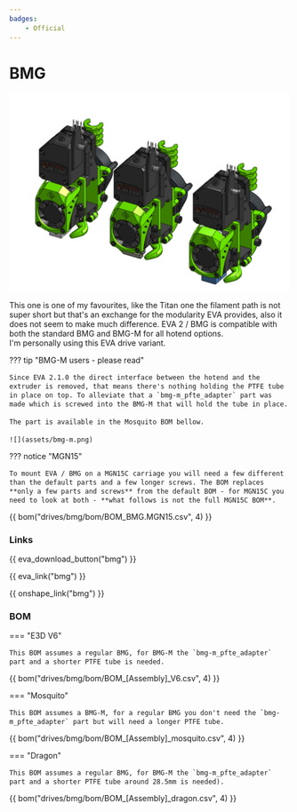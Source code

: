 ```yaml
---
badges:
    - Official
---
```

# BMG

![preview](assets/BMG.__ALL__.png)

This one is one of my favourites, like the Titan one the filament path is not super short but that's an exchange for the modularity EVA provides, also it does not seem to make much difference. EVA 2 / BMG is compatible with both the standard BMG and BMG-M for all hotend options.  
I'm personally using this EVA drive variant.

??? tip "BMG-M users - please read"

    Since EVA 2.1.0 the direct interface between the hotend and the extruder is removed, that means there's nothing holding the PTFE tube in place on top. To alleviate that a `bmg-m_pfte_adapter` part was made which is screwed into the BMG-M that will hold the tube in place.

    The part is available in the Mosquito BOM bellow.

    ![](assets/bmg-m.png)

??? notice "MGN15"

    To mount EVA / BMG on a MGN15C carriage you will need a few different than the default parts and a few longer screws. The BOM replaces **only a few parts and screws** from the default BOM - for MGN15C you need to look at both - **what follows is not the full MGN15C BOM**.

{{ bom("drives/bmg/bom/BOM_BMG.MGN15.csv", 4) }}


### Links

{{ eva_download_button("bmg") }}

{{ eva_link("bmg") }}

{{ onshape_link("bmg") }}

### BOM

=== "E3D V6"

    This BOM assumes a regular BMG, for BMG-M the `bmg-m_pfte_adapter` part and a shorter PTFE tube is needed.

{{ bom("drives/bmg/bom/BOM_[Assembly]_V6.csv", 4) }}

=== "Mosquito"

    This BOM assumes a BMG-M, for a regular BMG you don't need the `bmg-m_pfte_adapter` part but will need a longer PTFE tube.

{{ bom("drives/bmg/bom/BOM_[Assembly]_mosquito.csv", 4) }}

=== "Dragon"

    This BOM assumes a regular BMG, for BMG-M the `bmg-m_pfte_adapter` part and a shorter PTFE tube around 28.5mm is needed).

{{ bom("drives/bmg/bom/BOM_[Assembly]_dragon.csv", 4) }}
